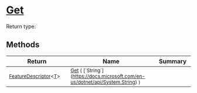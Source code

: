 # [Get](./FeatureDescriptor`1-100663422.md)


Return type:
## Methods

| Return | Name | Summary | 
| --- | --- | --- | 
| <sub>[FeatureDescriptor](./../FeatureDescriptor-1.md)\<[T](./FeatureDescriptor`1-100663422.md)></sub><img width=200/>| <sub>[Get](./FeatureDescriptor`1-100663422.md) ( [`String`](https://docs.microsoft.com/en-us/dotnet/api/System.String) )</sub>| <sub></sub><img width=200/>| <br>


